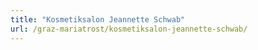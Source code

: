 ```yaml
---
title: "Kosmetiksalon Jeannette Schwab"
url: /graz-mariatrost/kosmetiksalon-jeannette-schwab/
---
```

